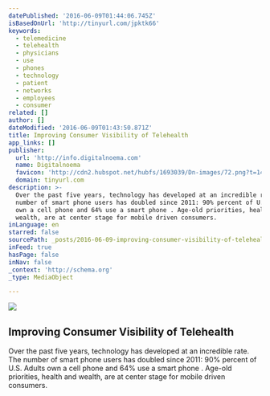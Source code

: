 ```yaml
---
datePublished: '2016-06-09T01:44:06.745Z'
isBasedOnUrl: 'http://tinyurl.com/jpktk66'
keywords:
  - telemedicine
  - telehealth
  - physicians
  - use
  - phones
  - technology
  - patient
  - networks
  - employees
  - consumer
related: []
author: []
dateModified: '2016-06-09T01:43:50.871Z'
title: Improving Consumer Visibility of Telehealth
app_links: []
publisher:
  url: 'http://info.digitalnoema.com'
  name: Digitalnoema
  favicon: 'http://cdn2.hubspot.net/hubfs/1693039/Dn-images/72.png?t=1465405574035'
  domain: tinyurl.com
description: >-
  Over the past five years, technology has developed at an incredible rate. The
  number of smart phone users has doubled since 2011: 90% percent of U.S. Adults
  own a cell phone and 64% use a smart phone . Age-old priorities, health and
  wealth, are at center stage for mobile driven consumers.
inLanguage: en
starred: false
sourcePath: _posts/2016-06-09-improving-consumer-visibility-of-telehealth.md
inFeed: true
hasPage: false
inNav: false
_context: 'http://schema.org'
_type: MediaObject

---
```

<article style=""><img src="http://info.digitalnoema.com/hs-fs/hubfs/Blog_Posts/043.jpg?t=1465405574035&amp;width=1920" /><h1>Improving Consumer Visibility of Telehealth</h1><p>Over the past five years, technology has developed at an incredible rate. The number of smart phone users has doubled since 2011: 90% percent of U.S. Adults own a cell phone and 64% use a smart phone . Age-old priorities, health and wealth, are at center stage for mobile driven consumers.</p></article>